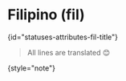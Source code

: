 # Filipino (fil)
{id="statuses-attributes-fil-title"}

> All lines are translated 😊
>
{style="note"}
